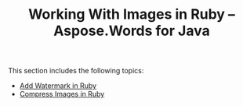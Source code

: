 ﻿---
title: Working With Images in Ruby – Aspose.Words for Java
articleTitle: Working With Images in Ruby
linktitle: Working With Images in Ruby
description: "Working with Document's Images using Ruby."
type: docs
weight: 60
url: /java/working-with-images-in-ruby/
---

This section includes the following topics:

- [Add Watermark in Ruby](/words/java/add-watermark-in-ruby/)
- [Compress Images in Ruby](/words/java/compress-images-in-ruby/)
